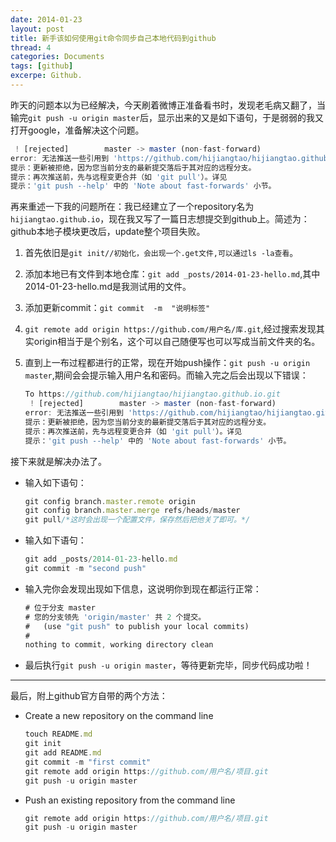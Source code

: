 ```yaml
---
date: 2014-01-23
layout: post
title: 新手该如何使用git命令同步自己本地代码到github
thread: 4
categories: Documents
tags: [github]
excerpe: Github.
---
```


昨天的问题本以为已经解决，今天刷着微博正准备看书时，发现老毛病又翻了，当输完`git push -u origin master`后，显示出来的又是如下语句，于是弱弱的我又打开google，准备解决这个问题。

```javascript
 ! [rejected]        master -> master (non-fast-forward)
error: 无法推送一些引用到 'https://github.com/hijiangtao/hijiangtao.github.io.git'
提示：更新被拒绝，因为您当前分支的最新提交落后于其对应的远程分支。
提示：再次推送前，先与远程变更合并（如 'git pull'）。详见
提示：'git push --help' 中的 'Note about fast-forwards' 小节。
```

再来重述一下我的问题所在：我已经建立了一个repository名为`hijiangtao.github.io`，现在我又写了一篇日志想提交到github上。简述为：github本地子模块更改后，update整个项目失败。

1. 首先依旧是`git init//初始化，会出现一个.get文件,可以通过ls -la查看`。

2. 添加本地已有文件到本地仓库：`git add _posts/2014-01-23-hello.md`,其中2014-01-23-hello.md是我测试用的文件。

3. 添加更新commit：`git commit  -m  "说明标签"`

4. `git remote add origin https://github.com/用户名/库.git`,经过搜索发现其实origin相当于是个别名，这个可以自己随便写也可以写成当前文件夹的名。

5. 直到上一布过程都进行的正常，现在开始push操作：`git push -u origin master`,期间会会提示输入用户名和密码。而输入完之后会出现以下错误：

	```javascript
    To https://github.com/hijiangtao/hijiangtao.github.io.git
     ! [rejected]        master -> master (non-fast-forward)
    error: 无法推送一些引用到 'https://github.com/hijiangtao/hijiangtao.github.io.git'
    提示：更新被拒绝，因为您当前分支的最新提交落后于其对应的远程分支。
    提示：再次推送前，先与远程变更合并（如 'git pull'）。详见
    提示：'git push --help' 中的 'Note about fast-forwards' 小节。
	```

接下来就是解决办法了。

* 输入如下语句：

	```javascript
    git config branch.master.remote origin
    git config branch.master.merge refs/heads/master
    git pull/*这时会出现一个配置文件，保存然后把他关了即可。*/
	```

* 输入如下语句：

	```javascript
    git add _posts/2014-01-23-hello.md
    git commit -m "second push"
	```

* 输入完你会发现出现如下信息，这说明你到现在都运行正常：

	```javascript
    # 位于分支 master
    # 您的分支领先 'origin/master' 共 2 个提交。
    #   (use "git push" to publish your local commits)
    #
    nothing to commit, working directory clean
	```

* 最后执行`git push -u origin master`，等待更新完毕，同步代码成功啦！

----

最后，附上github官方自带的两个方法：

* Create a new repository on the command line

	```javascript
    touch README.md
    git init
    git add README.md
    git commit -m "first commit"
    git remote add origin https://github.com/用户名/项目.git
    git push -u origin master
	```

* Push an existing repository from the command line

	```javascript
    git remote add origin https://github.com/用户名/项目.git
    git push -u origin master
	```